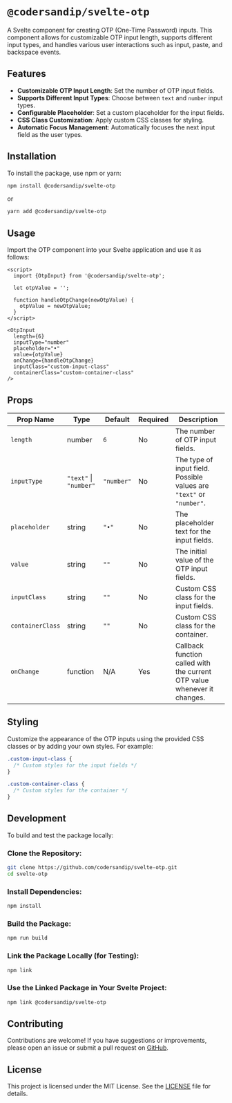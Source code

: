 # `@codersandip/svelte-otp`

A Svelte component for creating OTP (One-Time Password) inputs. This component allows for customizable OTP input length, supports different input types, and handles various user interactions such as input, paste, and backspace events.

## Features

- **Customizable OTP Input Length**: Set the number of OTP input fields.
- **Supports Different Input Types**: Choose between `text` and `number` input types.
- **Configurable Placeholder**: Set a custom placeholder for the input fields.
- **CSS Class Customization**: Apply custom CSS classes for styling.
- **Automatic Focus Management**: Automatically focuses the next input field as the user types.

## Installation

To install the package, use npm or yarn:

```bash
npm install @codersandip/svelte-otp
```

or

```bash
yarn add @codersandip/svelte-otp
```

## Usage

Import the OTP component into your Svelte application and use it as follows:

```svelte
<script>
  import {OtpInput} from '@codersandip/svelte-otp';

  let otpValue = '';

  function handleOtpChange(newOtpValue) {
    otpValue = newOtpValue;
  }
</script>

<OtpInput
  length={6}
  inputType="number"
  placeholder="•"
  value={otpValue}
  onChange={handleOtpChange}
  inputClass="custom-input-class"
  containerClass="custom-container-class"
/>
```

## Props

| Prop Name        | Type                   | Default    | Required | Description                                                              |
| ---------------- | ---------------------- | ---------- | -------- | ------------------------------------------------------------------------ |
| `length`         | number                 | `6`        | No       | The number of OTP input fields.                                          |
| `inputType`      | `"text"` \| `"number"` | `"number"` | No       | The type of input field. Possible values are `"text"` or `"number"`.     |
| `placeholder`    | string                 | `"•"`      | No       | The placeholder text for the input fields.                               |
| `value`          | string                 | `""`       | No       | The initial value of the OTP input fields.                               |
| `inputClass`     | string                 | `""`       | No       | Custom CSS class for the input fields.                                   |
| `containerClass` | string                 | `""`       | No       | Custom CSS class for the container.                                      |
| `onChange`       | function               | N/A        | Yes      | Callback function called with the current OTP value whenever it changes. |

## Styling

Customize the appearance of the OTP inputs using the provided CSS classes or by adding your own styles. For example:

```css
.custom-input-class {
  /* Custom styles for the input fields */
}

.custom-container-class {
  /* Custom styles for the container */
}
```

## Development

To build and test the package locally:

### Clone the Repository:

```bash
git clone https://github.com/codersandip/svelte-otp.git
cd svelte-otp
```

### Install Dependencies:

```bash
npm install
```

### Build the Package:

```bash
npm run build
```

### Link the Package Locally (for Testing):

```bash
npm link
```

### Use the Linked Package in Your Svelte Project:

```bash
npm link @codersandip/svelte-otp
```

## Contributing

Contributions are welcome! If you have suggestions or improvements, please open an issue or submit a pull request on [GitHub](https://github.com/codersandip/svelte-otp).

## License

This project is licensed under the MIT License. See the [LICENSE](LICENSE) file for details.
